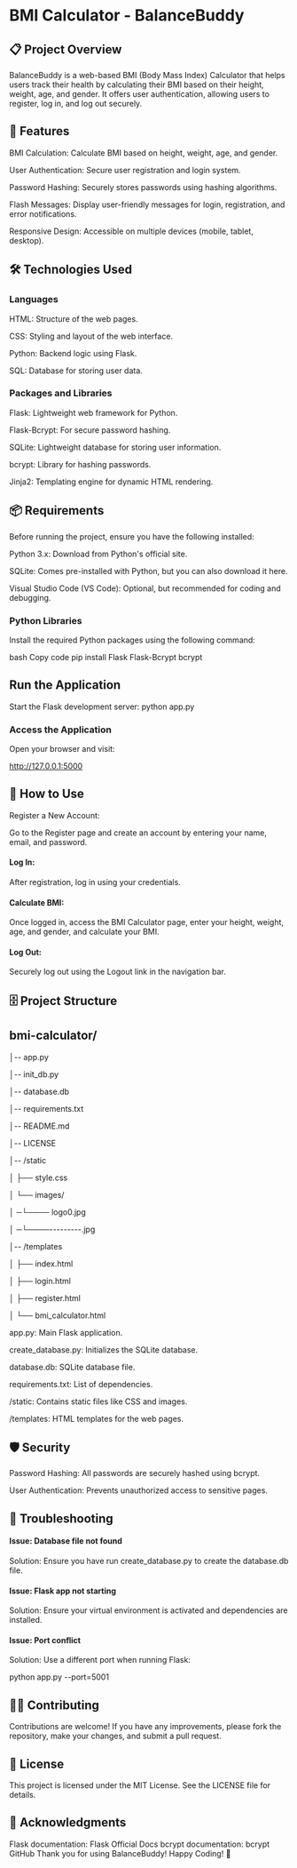 # BMI Calculator - BalanceBuddy
## 📋 Project Overview
BalanceBuddy is a web-based BMI (Body Mass Index) Calculator that helps users track their health by calculating their BMI based on their height, weight, age, and gender. It offers user authentication, allowing users to register, log in, and log out securely.

## 🚀 Features
BMI Calculation: Calculate BMI based on height, weight, age, and gender.

User Authentication: Secure user registration and login system.

Password Hashing: Securely stores passwords using hashing algorithms.

Flash Messages: Display user-friendly messages for login, registration, and error notifications.

Responsive Design: Accessible on multiple devices (mobile, tablet, desktop).

## 🛠️ Technologies Used
### Languages

HTML: Structure of the web pages.

CSS: Styling and layout of the web interface.

Python: Backend logic using Flask.

SQL: Database for storing user data.

### Packages and Libraries

Flask: Lightweight web framework for Python.

Flask-Bcrypt: For secure password hashing.

SQLite: Lightweight database for storing user information.

bcrypt: Library for hashing passwords.

Jinja2: Templating engine for dynamic HTML rendering.

## 📦 Requirements
Before running the project, ensure you have the following installed:

Python 3.x: Download from Python's official site.

SQLite: Comes pre-installed with Python, but you can also download it here.

Visual Studio Code (VS Code): Optional, but recommended for coding and debugging. 

### Python Libraries

Install the required Python packages using the following command:

bash
Copy code
pip install Flask Flask-Bcrypt bcrypt
## Run the Application
Start the Flask development server:
python app.py
### Access the Application
Open your browser and visit:

http://127.0.0.1:5000
## 🔑 How to Use
Register a New Account:

Go to the Register page and create an account by entering your name, email, and password.
#### Log In:

After registration, log in using your credentials.
#### Calculate BMI:

Once logged in, access the BMI Calculator page, enter your height, weight, age, and gender, and calculate your BMI.
#### Log Out:

Securely log out using the Logout link in the navigation bar.
## 🗄️ Project Structure
## bmi-calculator/
│-- app.py	

│-- init_db.py

│-- database.db

│-- requirements.txt

│-- README.md

│-- LICENSE

│-- /static

│   ├── style.css

│   └── images/

│                   ─└──── logo0.jpg

│                   ─└────---------.jpg
         
│-- /templates

│   ├── index.html

│   ├── login.html

│   ├── register.html

│   └── bmi_calculator.html

app.py: Main Flask application.

create_database.py: Initializes the SQLite database.

database.db: SQLite database file.

requirements.txt: List of dependencies.

/static: Contains static files like CSS and images.

/templates: HTML templates for the web pages.

## 🛡️ Security
Password Hashing: All passwords are securely hashed using bcrypt.

User Authentication: Prevents unauthorized access to sensitive pages.
## 🐛 Troubleshooting
#### Issue: Database file not found
Solution: Ensure you have run create_database.py to create the database.db file.

#### Issue: Flask app not starting
Solution: Ensure your virtual environment is activated and dependencies are installed.

#### Issue: Port conflict
Solution: Use a different port when running Flask:

python app.py --port=5001
## 👨‍💻 Contributing
Contributions are welcome! If you have any improvements, please fork the repository, make your changes, and submit a pull request.

## 📜 License

This project is licensed under the MIT License. See the LICENSE file for details.

## 🌟 Acknowledgments

Flask documentation: Flask Official Docs
bcrypt documentation: bcrypt GitHub
Thank you for using BalanceBuddy! Happy Coding! 🚀
